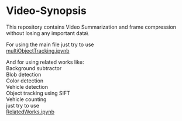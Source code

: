 # Video-Synopsis

This repository contains Video Summarization and frame compression without losing any important data\

For using the main file just try to use \
[multiObjectTracking.ipynb](https://github.com/98210184/Video-Synopsis/blob/main/Video%20Synopsis/Video1/Multi-Object%20Tracking%20.ipynb)

And for using related works like:\
Background subtractor\
Blob detection\
Color detection\
Vehicle detection\
Object tracking using SIFT\
Vehicle counting\
just try to use \
[RelatedWorks.ipynb](https://github.com/98210184/Video-Synopsis/blob/main/Video%20Synopsis/Video1/RelatedWorks.ipynb)

